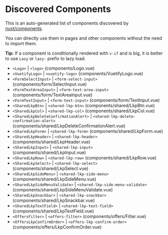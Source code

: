 # Discovered Components

This is an auto-generated list of components discovered by [nuxt/components](https://github.com/nuxt/components).

You can directly use them in pages and other components without the need to import them.

**Tip:** If a component is conditionally rendered with `v-if` and is big, it is better to use `Lazy` or `lazy-` prefix to lazy load.

- `<Logo>` | `<logo>` (components/Logo.vue)
- `<VuetifyLogo>` | `<vuetify-logo>` (components/VuetifyLogo.vue)
- `<FormSelectInput>` | `<form-select-input>` (components/form/SelectInput.vue)
- `<FormTextAreaInput>` | `<form-text-area-input>` (components/form/TextAreaInput.vue)
- `<FormTextInput>` | `<form-text-input>` (components/form/TextInput.vue)
- `<SharedLkpBtn>` | `<shared-lkp-btn>` (components/shared/LkpBtn.vue)
- `<SharedLkpCol>` | `<shared-lkp-col>` (components/shared/LkpCol.vue)
- `<SharedLkpDeleteConfirmationAlert>` | `<shared-lkp-delete-confirmation-alert>` (components/shared/LkpDeleteConfirmationAlert.vue)
- `<SharedLkpForm>` | `<shared-lkp-form>` (components/shared/LkpForm.vue)
- `<SharedLkpHeader>` | `<shared-lkp-header>` (components/shared/LkpHeader.vue)
- `<SharedLkpInput>` | `<shared-lkp-input>` (components/shared/LkpInput.vue)
- `<SharedLkpRow>` | `<shared-lkp-row>` (components/shared/LkpRow.vue)
- `<SharedLkpSelect>` | `<shared-lkp-select>` (components/shared/LkpSelect.vue)
- `<SharedLkpSideMenu>` | `<shared-lkp-side-menu>` (components/shared/LkpSideMenu.vue)
- `<SharedLkpSideMenuValidate>` | `<shared-lkp-side-menu-validate>` (components/shared/LkpSideMenuValidate.vue)
- `<SharedLkpSnackbar>` | `<shared-lkp-snackbar>` (components/shared/LkpSnackbar.vue)
- `<SharedLkpTextField>` | `<shared-lkp-text-field>` (components/shared/LkpTextField.vue)
- `<OffersFilter>` | `<offers-filter>` (components/offers/Filter.vue)
- `<OffersLkpConfirmOrder>` | `<offers-lkp-confirm-order>` (components/offers/LkpConfirmOrder.vue)
